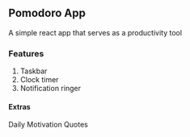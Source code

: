 ## Pomodoro App

A simple react app that serves as a productivity tool

### Features
1. Taskbar
2. Clock timer
3. Notification ringer


#### Extras 
Daily Motivation Quotes 